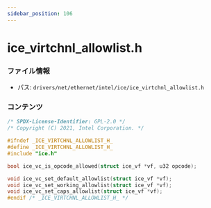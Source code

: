 ```yaml
---
sidebar_position: 106
---
```

# ice_virtchnl_allowlist.h

### ファイル情報

- パス: `drivers/net/ethernet/intel/ice/ice_virtchnl_allowlist.h`

### コンテンツ

```h
/* SPDX-License-Identifier: GPL-2.0 */
/* Copyright (C) 2021, Intel Corporation. */

#ifndef _ICE_VIRTCHNL_ALLOWLIST_H_
#define _ICE_VIRTCHNL_ALLOWLIST_H_
#include "ice.h"

bool ice_vc_is_opcode_allowed(struct ice_vf *vf, u32 opcode);

void ice_vc_set_default_allowlist(struct ice_vf *vf);
void ice_vc_set_working_allowlist(struct ice_vf *vf);
void ice_vc_set_caps_allowlist(struct ice_vf *vf);
#endif /* _ICE_VIRTCHNL_ALLOWLIST_H_ */

```
